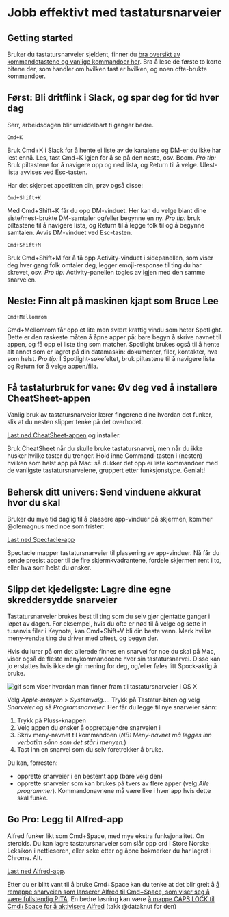 # Jobb effektivt med tastatursnarveier

## Getting started

Bruker du tastatursnarveier sjeldent, finner du [bra oversikt av kommandotastene og vanlige kommandoer her](https://support.apple.com/en-us/HT201236). Bra å lese de første to korte bitene der, som handler om hvilken tast er hvilken, og noen ofte-brukte kommandoer.

## Først: Bli dritflink i Slack, og spar deg for tid hver dag

Serr, arbeidsdagen blir umiddelbart ti ganger bedre.

```
Cmd+K
```
Bruk Cmd+K i Slack for å hente ei liste av de kanalene og DM-er du ikke har lest ennå. Les, tast Cmd+K igjen for å se på den neste, osv. Boom. _Pro tip:_ Bruk piltastene for å navigere opp og ned lista, og Return til å velge. Ulest-lista avvises ved Esc-tasten.

Har det skjerpet appetitten din, prøv også disse:

```
Cmd+Shift+K
```
Med Cmd+Shift+K får du opp DM-vinduet. Her kan du velge blant dine siste/mest-brukte DM-samtaler og/eller begynne en ny. _Pro tip:_ bruk piltastene til å navigere lista, og Return til å legge folk til og å begynne samtalen. Avvis DM-vinduet ved Esc-tasten.

```
Cmd+Shift+M
```
Bruk Cmd+Shift+M for å få opp Activity-vinduet i sidepanellen, som viser deg hver gang folk omtaler deg, legger emoji-response til ting du har skrevet, osv. _Pro tip:_ Activity-panellen togles av igjen med den samme snarveien.

## Neste: Finn alt på maskinen kjapt som Bruce Lee

```
Cmd+Mellomrom
```
Cmd+Mellomrom får opp et lite men svært kraftig vindu som heter Spotlight. Dette er den raskeste måten å åpne apper på: bare begyn å skrive navnet til appen, og få opp ei liste ting som matcher. Spotlight brukes også til å hente alt annet som er lagret på din datamaskin: dokumenter, filer, kontakter, hva som helst. _Pro tip:_ I Spotlight-søkefeltet, bruk piltastene til å navigere lista og Return for å velge appen/fila.

## Få tastaturbruk for vane: Øv deg ved å installere CheatSheet-appen

Vanlig bruk av tastatursnarveier lærer fingerene dine hvordan det funker, slik at du nesten slipper tenke på det overhodet.

[Last ned CheatSheet-appen](https://www.mediaatelier.com/CheatSheet/) og installer.

Bruk CheatSheet når du skulle bruke tastatursnarvei, men når du ikke husker hvilke taster du trenger. Hold inne Command-tasten i (nesten) hvilken som helst app på Mac: så dukker det opp ei liste kommandoer med de vanligste tastatursnarveiene, gruppert etter funksjonstype. Genialt!

## Behersk ditt univers: Send vinduene akkurat hvor du skal

Bruker du mye tid daglig til å plassere app-vinduer på skjermen, kommer @olemagnus med noe som frister:

[Last ned Spectacle-app](https://www.spectacleapp.com/)

Spectacle mapper tastatursnarveier til plassering av app-vinduer. Nå får du sende presist apper til de fire skjermkvadrantene, fordele skjermen rent i to, eller hva som helst du ønsker.

## Slipp det kjedeligste: Lagre dine egne skreddersydde snarveier

Tastatursnarveier brukes best til ting som du selv gjør gjentatte ganger i løpet av dagen. For eksempel, hvis du ofte er nød til å velge og sette in tusenvis filer i Keynote, kan Cmd+Shift+V bli din beste venn. Merk hvilke meny-vendte ting du driver med oftest, og begyn der.

Hvis du lurer på om det allerede finnes en snarvei for noe du skal på Mac, viser også de fleste menykommandoene hver sin tastatursnarvei. Disse kan jo erstattes hvis ikke de gir mening for deg, og/eller føles litt Spock-aktig å bruke.

![gif som viser hvordan man finner fram til tastatursnarveier i OS X](teknisk_haandbok/assets/tastatursnarvei.gif)

Velg _Apple-menyen > Systemvalg…_. Trykk på Tastatur-biten og velg _Snarveier_ og så _Programsnarveier_. Her får du legge til nye snarveier sånn:

1. Trykk på Pluss-knappen
2. Velg appen du ønsker å opprette/endre snarveien i
3. Skriv meny-navnet til kommandoen (_NB: Meny-navnet må legges inn verbatim sånn som det står i menyen._)
4. Tast inn en snarvei som du selv foretrekker å bruke.

Du kan, forresten:

* opprette snarveier i en bestemt app (bare velg den)
* opprette snarveier som kan brukes på tvers av flere apper (velg _Alle programmer_). Kommandonavnene må være like i hver app hvis dette skal funke.

## Go Pro: Legg til Alfred-app

Alfred funker likt som Cmd+Space, med mye ekstra funksjonalitet. On steroids. Du kan lagre tastatursnarveier som slår opp ord i Store Norske Leksikon i nettleseren, eller søke etter og åpne bokmerker du har lagret i Chrome. Alt.

[Last ned Alfred-app](https://www.alfredapp.com/).

Etter du er blitt vant til å bruke Cmd+Space kan du tenke at det blir greit å [å remappe snarveien som lanserer Alfred til Cmd+Space, som viser seg å være fullstendig PITA](https://www.alfredapp.com/help/troubleshooting/cmd-space/). En bedre løsning kan være [å mappe CAPS LOCK til Cmd+Space for å aktivisere Alfred](
http://brettterpstra.com/2017/06/15/a-hyper-key-with-karabiner-elements-full-instructions/) (takk @dataknut for den)

